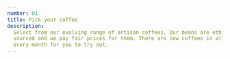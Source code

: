 ```yaml
---
number: 01
title: Pick your coffee
description:
  Select from our evolving range of artisan coffees. Our beans are ethically
  sourced and we pay fair prices for them. There are new coffees in all profiles
  every month for you to try out.
---
```

